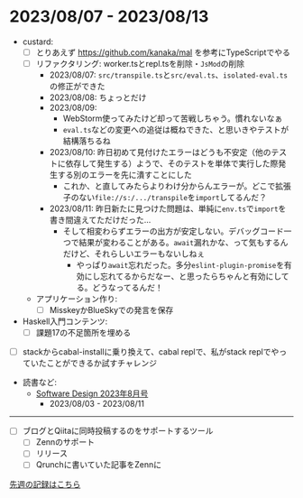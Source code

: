# 2023/08/07 - 2023/08/13

- custard:
    - [ ] とりあえず <https://github.com/kanaka/mal> を参考にTypeScriptでやる
    - [ ] リファクタリング: worker.tsとrepl.tsを削除・`JsMod`の削除
        - 2023/08/07: `src/transpile.ts`と`src/eval.ts`、`isolated-eval.ts`の修正ができた
        - 2023/08/08: ちょっとだけ
        - 2023/08/09:
            - WebStorm使ってみたけど却って苦戦しちゃう。慣れないなぁ
            - `eval.ts`などの変更への追従は概ねできた、と思いきやテストが結構落ちるね
        - 2023/08/10: 昨日初めて見付けたエラーはどうも不安定（他のテストに依存して発生する）ようで、そのテストを単体で実行した際発生する別のエラーを先に潰すことにした
            - これか、と直してみたらよりわけ分からんエラーが。どこで拡張子のない`file://s:/.../transpile`を`import`してるんだ？
        - 2023/08/11: 昨日新たに見つけた問題は、単純に`env.ts`で`import`を書き間違えてただけだった...
            - そして相変わらずエラーの出方が安定しない。デバッグコード一つで結果が変わることがある。`await`漏れかな、って気もするんだけど、それらしいエラーもないしねぇ
                - やっぱり`await`忘れだった。多分`eslint-plugin-promise`を有効にし忘れてるからだなー、と思ったらちゃんと有効にしてる。どうなってるんだ！
    - アプリケーション作り:
        - [ ] MisskeyかBlueSkyでの発言を保存
- Haskell入門コンテンツ:
    - [ ] 課題17の不足箇所を埋める
- [ ] stackからcabal-installに乗り換えて、cabal replで、私がstack replでやっていたことができるか試すチャレンジ
- 読書など:
    - [Software Design 2023年8月号](https://gihyo.jp/magazine/SD/archive/2023/202308)
        - 2023/08/03 - 2023/08/11

------

- [ ] ブログとQiitaに同時投稿するのをサポートするツール
    - [ ] Zennのサポート
    - [ ] リリース
    - [ ] Qrunchに書いていた記事をZennに

[先週の記録はこちら](https://github.com/igrep/daily-commits/blob/bfb94b091a047c3f78ea5043eb05ddfc5263828b/yesterday.md)

